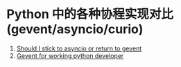 # Python 中的各种协程实现对比(gevent/asyncio/curio)

<!--
ID: 0b04089f-6856-4d46-b4e3-7ef87877ef40
Status: draft
Date: 2019-07-16T10:52:27
Modified: 2020-05-16T10:52:45
wp_id: 259
-->

1. [Should I stick to asyncio or return to gevent](https://www.reddit.com/r/Python/comments/7a3ikv/should_i_stick_with_asyncio_or_return_to_gevent/)
2. [Gevent for working python developer](https://sdiehl.github.io/gevent-tutorial/)
